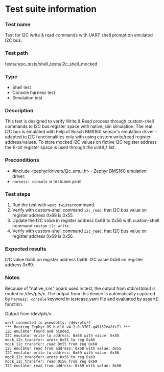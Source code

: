 # Test suite information

### Test name
Test for I2C write & read commands with UART shell prompt on emulated I2C bus.

### Test path
tests/repo_tests/shell_tests/i2c_shell_mocked

### Type
- Shell test
- Console harness test
- Simulation test

### Description
This test is designed to verify Write & Read process through custom-shell commands to I2C bus register space with native_sim simulation. The real I2C bus is emulated wtih help of Bosch BMS160 sensor's emulation driver - adapted to I2C functionalities only with using custom write/read register address/values.
To store mocked I2C values on fictive I2C register address the 8-bit register space is used through the uint8_t list.

### Preconditions
- #include <zephyr/drivers/i2c_emul.h> - Zephyr BMS160 emulation driver.
- `harness: console` in testcase.yaml.

### Test steps
1. Run the test with `west twister`command.
2. Verify with custom-shell command `i2c_read`, that I2C bus value on register address 0x68 is 0x55.
3. Update the I2C value in register address 0x69 to 0x56 with custom-shell command `custom_i2c_write`.
4. Verify with custom-shell command `i2c_read`, that I2C bus value on register address 0x69 is 0x56.

### Expected results
I2C value 0x55 on register address 0x68.
I2C value 0x56 on register address 0x69.

### Notes
Because of "native_sim" board used in test, the output from stdin/stdout is routed to /dev/pts/x. The output from this device is automatically captured by `harness: console` keyword in testcase.yaml file and evaluated by assert() function.

Output from /dev/pts/x

```
uart connected to pseudotty: /dev/pts/4
*** Booting Zephyr OS build v4.2.0-3707-g49157ea8fc71 ***
I2C emulator found and binded.
I2C emulator write to address: 0x68 with value: 0x55
mock_i2c_transfer: wrote 0x55 to reg 0x68
mock_i2c_transfer: read 0x55 from reg 0x68
I2C emulator read from address: 0x68 with value: 0x55
I2C emulator write to address: 0x69 with value: 0x56
mock_i2c_transfer: wrote 0x56 to reg 0x69
mock_i2c_transfer: read 0x56 from reg 0x69
I2C emulator read from address: 0x69 with value: 0x56
```